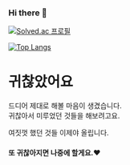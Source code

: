 ### Hi there 👋

<!--[![Anurag's GitHub stats](https://github-readme-stats.vercel.app/api?username=Y-greatigr&show_icons=true&theme=tokyonight&count_private=true)](https://github.com/anuraghazra/github-readme-stats)-->

[![Solved.ac 프로필](http://mazassumnida.wtf/api/v2/generate_badge?boj=liveinpeace)](https://solved.ac/liveinpeace)

<!--
![C](https://img.shields.io/badge/-C++-#A8B9CC?style=flat-square&logo=c%2B%2B)
![C++](https://img.shields.io/badge/-C++-00599C?style=flat-square&logo=c%2B%2B)
![Python](https://img.shields.io/badge/-Python-black?style=flat-square&logo=Python)
![Html](https://img.shields.io/badge/-Html-#E34F26?style=flat-square&logo=javascript)
![Css](https://img.shields.io/badge/-Css-#1572B6?style=flat-square&logo=javascript)
![JavaScript](https://img.shields.io/badge/-JavaScript-black?style=flat-square&logo=javascript)
![Java](https://img.shields.io/badge/-java-E34A86?style=flat-square&logo=java)
![MySQL](https://img.shields.io/badge/-MySQL-black?style=flat-square&logo=mysql)
![Maven](https://img.shields.io/badge/-Maven-#C71A36?style=flat-square)

-->

[![Top Langs](https://github-readme-stats.vercel.app/api/top-langs/?username=Y-greatigr&exclude_repo=github-readme-stats)](https://github.com/Y-greatigr/github-readme-stats)

# 귀찮았어요

드디어 제대로 해볼 마음이 생겼습니다.  
귀찮아서 미루었던 것들을 해보려고요.
  
여짓껏 했던 것들 이제야 올립니다.  

#### 또 귀찮아지면 나중에 할게요.❤
<!--
**Y-greatigr/Y-greatigr** is a ✨ _special_ ✨ repository because its `README.md` (this file) appears on your GitHub profile.

Here are some ideas to get you started:

- 🔭 I’m currently working on ...
- 🌱 I’m currently learning ...
- 👯 I’m looking to collaborate on ...
- 🤔 I’m looking for help with ...
- 💬 Ask me about ...
- 📫 How to reach me: ...
- 😄 Pronouns: ...
- ⚡ Fun fact: ...
-->
